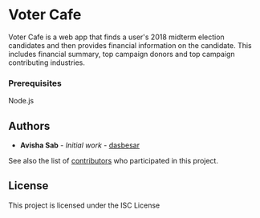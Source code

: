 # Voter Cafe
Voter Cafe is a web app that finds a user's 2018 midterm election candidates and then provides financial information on the candidate. This includes financial summary, top campaign donors and top campaign contributing industries.

### Prerequisites

Node.js

## Authors

* **Avisha Sab** - *Initial work* - [dasbesar](https://github.com/dasbesar)

See also the list of [contributors](https://github.com/dastbesar/Voter.Cafe/graphs/contributors) who participated in this project.

## License

This project is licensed under the ISC License


